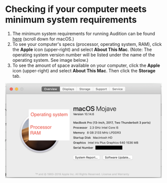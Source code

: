 # Checking if your computer meets minimum system requirements

1. The minimum system requirements for running Audition can be found [here](https://helpx.adobe.com/audition/system-requirements.html) \(scroll down for macOS.\)
2. To see your computer's specs \(processor, operating system, RAM\), click the **Apple** icon \(upper-right\) and select **About This Mac**. \(Note: The operating system version number will be listed under the name of the operating system. See image below.\) 
3. To see the amount of space available on your computer, click the **Apple** icon \(upper-right\) and select **About This Mac**. Then click the **Storage** tab.

![](../.gitbook/assets/mac-os-specs.png)

